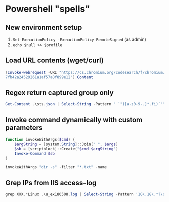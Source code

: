 # Powershell "spells"

## New environment setup
1. `Set-ExecutionPolicy -ExecutionPolicy RemoteSigned` (as admin)
1. `echo $null >> $profile`

## Load URL contents (wget/curl)
```powershell
(Invoke-webrequest -URI "https://cs.chromium.org/codesearch/f/chromium/src/net/http/transport_security_state_static.json?cl=797a3802e77
7fb42a24529261a1af57a8f899e12").Content
```

## Regex return captured group only
```powershell
Get-Content .\sts.json | Select-String -Pattern " `"([a-z0-9-.]*.fi)`"" | % { $_.Matches.Value }
```

## Invoke command dynamically with custom parameters
```powershell
function invokeWithArgs($cmd) {
    $argString = [system.String]::Join(" ", $args)
    $sb = [scriptblock]::Create("$cmd $argString")
    Invoke-Command $sb
}

invokeWithArgs "dir -s" -filter "*.txt" -name
```

## Grep IPs from IIS access-log
```powershell
grep XXX.*Linux .\u_ex180508.log | Select-String -Pattern '10\.18\.*?\s' -AllMatches | % { $_.Matches.Value }  | Group
```
